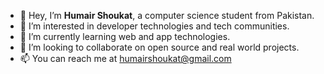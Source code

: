- 👋 Hey, I’m **Humair Shoukat**, a computer science student from Pakistan.
- 👀 I’m interested in developer technologies and tech communities.
- 🌱 I’m currently learning web and app technologies.
- 💞️ I’m looking to collaborate on open source and real world projects.
- 📫 You can reach me at humairshoukat@gmail.com

<!---
humairshoukat/humairshoukat is a ✨ special ✨ repository because its `README.md` (this file) appears on your GitHub profile.
You can click the Preview link to take a look at your changes.
--->
